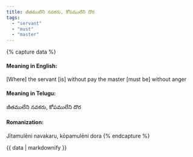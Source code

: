 ```yaml
---
title: జీతములేని నవకరు, కోపములేని దొర
tags:
  - "servant"
  - "must"
  - "master"
---
```


{% capture data %}
#### Meaning in English:
[Where] the servant [is] without pay the master [must be] without anger

#### Meaning in Telugu:
జీతములేని నవకరు, కోపములేని దొర

#### Romanization:
Jītamulēni navakaru, kōpamulēni dora
{% endcapture %}

{{ data | markdownify }}

